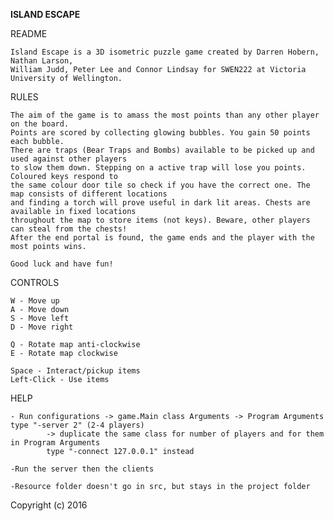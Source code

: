 <b>********ISLAND ESCAPE********</b>

README																											  
 
	Island Escape is a 3D isometric puzzle game created by Darren Hobern, Nathan Larson, 
	William Judd, Peter Lee and Connor Lindsay for SWEN222 at Victoria University of Wellington.


RULES
	
	The aim of the game is to amass the most points than any other player on the board.
	Points are scored by collecting glowing bubbles. You gain 50 points each bubble. 
	There are traps (Bear Traps and Bombs) available to be picked up and used against other players 
	to slow them down. Stepping on a active trap will lose you points. Coloured keys respond to 
	the same colour door tile so check if you have the correct one. The map consists of different locations
	and finding a torch will prove useful in dark lit areas. Chests are available in fixed locations 
	throughout the map to store items (not keys). Beware, other players can steal from the chests!
	After the end portal is found, the game ends and the player with the most points wins.
	
	Good luck and have fun!


CONTROLS

	W - Move up
	A - Move down
	S - Move left
	D - Move right
	
	Q - Rotate map anti-clockwise
	E - Rotate map clockwise

	Space - Interact/pickup items
	Left-Click - Use items
	
	
HELP
	
	- Run configurations -> game.Main class Arguments -> Program Arguments type "-server 2" (2-4 players)
			-> duplicate the same class for number of players and for them in Program Arguments 
			type "-connect 127.0.0.1" instead	
	
	-Run the server then the clients

	-Resource folder doesn't go in src, but stays in the project folder 
	
	
	

Copyright (c) 2016
